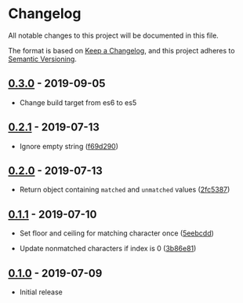 # Changelog

All notable changes to this project will be documented in this file.

The format is based on [Keep a Changelog](https://keepachangelog.com/en/1.0.0/),
and this project adheres to [Semantic Versioning](https://semver.org/spec/v2.0.0.html).

## [0.3.0](https://github.com/metonym/strind/tree/0.3.0) - 2019-09-05

- Change build target from es6 to es5

## [0.2.1](https://github.com/metonym/strind/tree/0.2.1) - 2019-07-13

- Ignore empty string
  ([f69d290](https://github.com/metonym/strind/commit/f69d29057bd9232c2bdb95da439b696c125e89fa))

## [0.2.0](https://github.com/metonym/strind/tree/0.2.0) - 2019-07-13

- Return object containing `matched` and `unmatched` values
  ([2fc5387](https://github.com/metonym/strind/commit/2fc5387f195910b41ff60531dee8aa068bd97c79))

## [0.1.1](https://github.com/metonym/strind/tree/0.1.1) - 2019-07-10

- Set floor and ceiling for matching character once
  ([5eebcdd](https://github.com/metonym/strind/commit/5eebcdd7f8ea47b05b2d59c8fa30c8552e091977))

- Update nonmatched characters if index is 0
  ([3b86e81](https://github.com/metonym/strind/commit/3b86e8186b92a987d35cb80589e00f4b6de81d03))

## [0.1.0](https://github.com/metonym/strind/tree/0.1.0) - 2019-07-09

- Initial release
